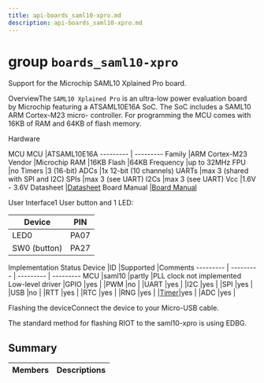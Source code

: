 ```yaml
---
title: api-boards_saml10-xpro.md
description: api-boards_saml10-xpro.md
---
```

# group `boards_saml10-xpro` 

Support for the Microchip SAML10 Xplained Pro board.

OverviewThe `SAML10 Xplained Pro` is an ultra-low power evaluation board by Microchip featuring a ATSAML10E16A SoC. The SoC includes a SAML10 ARM Cortex-M23 micro- controller. For programming the MCU comes with 16KB of RAM and 64KB of flash memory.

Hardware

MCU
MCU   |ATSAML10E16A
--------- | ---------
Family   |ARM Cortex-M23
Vendor   |Microchip
RAM   |16KB
Flash   |64KB
Frequency   |up to 32MHz
FPU   |no
Timers   |3 (16-bit)
ADCs   |1x 12-bit (10 channels)
UARTs   |max 3 (shared with SPI and I2C)
SPIs   |max 3 (see UART)
I2Cs   |max 3 (see UART)
Vcc   |1.6V - 3.6V
Datasheet   |[Datasheet](http://ww1.microchip.com/downloads/en/DeviceDoc/SAM-L10L11%20Family-DataSheet%20-%20DS60001513B.pdf)
Board Manual   |[Board Manual](http://ww1.microchip.com/downloads/en/DeviceDoc/70005359B.pdf)

User Interface1 User button and 1 LED:

Device   |PIN
--------- | ---------
LED0   |PA07
SW0 (button)   |PA27

Implementation Status
Device   |ID   |Supported   |Comments
--------- | --------- | --------- | ---------
MCU   |saml10   |partly   |PLL clock not implemented
Low-level driver   |GPIO   |yes   |
|PWM   |no   |
|UART   |yes   |
|I2C   |yes   |
|SPI   |yes   |
|USB   |no   |
|RTT   |yes   |
|RTC   |yes   |
|RNG   |yes   |
|[Timer](./doc/starlight-docs/src/content/docs/apidoc/api-pkg_paho_mqtt.md#structTimer)|yes   |
|ADC   |yes   |

Flashing the deviceConnect the device to your Micro-USB cable.

The standard method for flashing RIOT to the saml10-xpro is using EDBG.

## Summary

 Members                        | Descriptions                                
--------------------------------|---------------------------------------------

